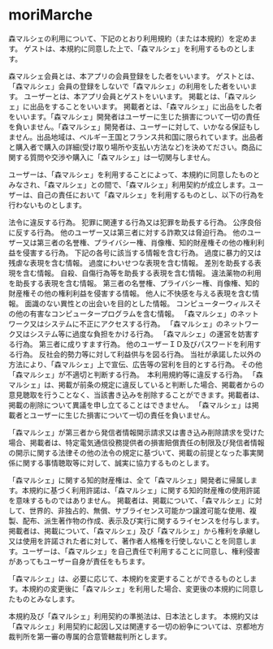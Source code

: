 # moriMarche
森マルシェの利用について、下記のとおり利用規約（または本規約）を定めます。
ゲストは、本規約に同意した上で、「森マルシェ」を利用するものとします。

森マルシェ会員とは、本アプリの会員登録をした者をいいます。
ゲストとは、「森マルシェ」会員の登録をしないで「森マルシェ」の利用をした者をいいます。
ユーザーとは、本アプリ会員とゲストをいいます。
掲載とは、「森マルシェ」に出品をすることをいいます。
掲載者とは、「森マルシェ」に出品をした者をいいます。「森マルシェ」開発者はユーザーに生じた損害について一切の責任を負いません。「森マルシェ」開発者は、ユーザーに対して、いかなる保証もしません。出品地域は、ベルギー王国とフランス共和国に限られています。出品者と購入者で購入の詳細(受け取り場所や支払い方法など)を決めてださい。商品に関する質問や交渉や購入に「森マルシェ」は一切関与しません。

ユーザーは、「森マルシェ」を利用することによって、本規約に同意したものとみなされ、「森マルシェ」との間で、「森マルシェ」利用契約が成立します。ユーザーは、自己の責任において「森マルシェ」を利用するものとし、以下の行為を行わないものとします。

法令に違反する行為。
犯罪に関連する行為又は犯罪を助長する行為。
公序良俗に反する行為。
他のユーザー又は第三者に対する詐欺又は脅迫行為。
他のユーザー又は第三者の名誉権、プライバシー権、肖像権、知的財産権その他の権利利益を侵害する行為。
下記の各号に該当する情報を含む行為。
過度に暴力的又は残虐な表現を含む情報。
過度にわいせつな表現を含む情報。
差別を助長する表現を含む情報。
自殺、自傷行為等を助長する表現を含む情報。
違法薬物の利用を助長する表現を含む情報。
第三者の名誉権、プライバシー権、肖像権、知的財産権その他の権利利益を侵害する情報。
他人に不快感を与える表現を含む情報。
面識のない異性との出会いを目的とした情報。
コンピューターウィルスその他の有害なコンピュータープログラムを含む情報。
「森マルシェ」のネットワーク又はシステムに不正にアクセスする行為。
「森マルシェ」のネットワーク又はシステム等に過度な負担をかける行為。
「森マルシェ」の運営を妨害する行為。
第三者に成りすます行為。
他のユーザーＩＤ及びパスワードを利用する行為。
反社会的勢力等に対して利益供与を図る行為。
当社が承諾した以外の方法により、「森マルシェ」上で宣伝、広告等の営利を目的とする行為。
その他「森マルシェ」が不適切と判断する行為。　本利用規約等に違反する行為。
「森マルシェ」は、掲載が前条の規定に違反していると判断した場合、掲載者からの意見聴取を行うことなく、当該書き込みを削除することができます。掲載者は、掲載の削除について異議を申し立てることはできません。
「森マルシェ」は掲載者とユーザーに生じた損害について一切の責任を負いません。

「森マルシェ」が第三者から発信者情報開示請求又は書き込み削除請求を受けた場合、掲載者は、特定電気通信役務提供者の損害賠償責任の制限及び発信者情報の開示に関する法律その他の法令の規定に基づいて、掲載の前提となった事実関係に関する事情聴取等に対して、誠実に協力するものとします。


「森マルシェ」に関する知的財産権は、全て「森マルシェ」開発者に帰属します。本規約に基づく利用許諾は、「森マルシェ」に関する知的財産権の使用許諾を意味するものではありません。
掲載者は、掲載について、「森マルシェ」に対して、世界的、非独占的、無償、サブライセンス可能かつ譲渡可能な使用、複製、配布、派生著作物の作成、表示及び実行に関するライセンスを付与します。
掲載者は、掲載について、「森マルシェ」及び「森マルシェ」から権利を承継し又は使用を許諾された者に対して、著作者人格権を行使しないことを同意します。ユーザーは、「森マルシェ」を自己責任で利用することに同意し、権利侵害があってもユーザー自身が責任をもちます。

「森マルシェ」は、必要に応じて、本規約を変更することができるものとします。本規約の変更後に「森マルシェ」を利用した場合、変更後の本規約に同意したものとみなします。

本規約及び「森マルシェ」利用契約の準拠法は、日本法とします。
本規約又は「森マルシェ」利用契約に起因し又は関連する一切の紛争については、京都地方裁判所を第一審の専属的合意管轄裁判所とします。
